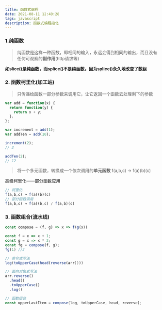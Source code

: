 ```yaml
---
title: 函数式编程
date: 2021-08-11 12:40:28
tags: javascript
description: 函数式编程指北
---
```


### 1.纯函数

> 纯函数是这样一种函数，即相同的输入，永远会得到相同的输出，而且没有任何可观察的**副作用**(http请求等)

**如slice()是纯函数，而splice()不是纯函数，因为splice()永久地改变了数组**

### 2. 函数柯里化(加工站)

> 只传递给函数一部分参数来调用它，让它返回一个函数去处理剩下的参数

```javascript
var add = function(x) {
  return function(y) {
    return x + y;
  };
};

var increment = add(1);
var addTen = add(10);

increment(2);
// 3

addTen(2);
// 12
```

> 将一个多元函数，转换成一个依次调用的**单元函数**    f(a,b,c) → f(a)(b)(c)

高级柯里化——部分函数应用

```javascript
// 柯里化
f(a,b,c) → f(a)(b)(c)
// 部分函数调用
f(a,b,c) → f(a)(b,c) / f(a,b)(c)
```

### 3. 函数组合(流水线)

```javascript
const compose = (f, g) => x => f(g(x))

const f = x => x + 1;
const g = x => x * 2;
const fg = compose(f, g);
fg(1) //3
```

```javascript
// 命令式写法
log(toUpperCase(head(reverse(arr))))

// 面向对象式写法
arr.reverse()
  .head()
  .toUpperCase()
  .log()

// 函数组合
const upperLastItem = compose(log, toUpperCase, head, reverse);
```
